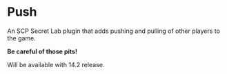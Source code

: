 # Push
An SCP Secret Lab plugin that adds pushing and pulling of other players to the game.

**Be careful of those pits!**

Will be available with 14.2 release.
